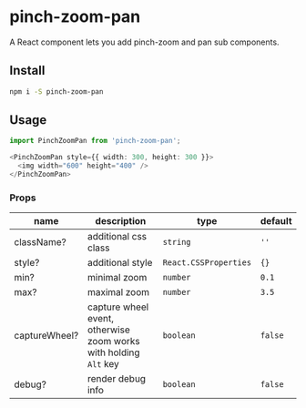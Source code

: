 # pinch-zoom-pan

A React component lets you add pinch-zoom and pan sub components.

## Install

```bash
npm i -S pinch-zoom-pan
```

## Usage

```typescript jsx
import PinchZoomPan from 'pinch-zoom-pan';

<PinchZoomPan style={{ width: 300, height: 300 }}>
  <img width="600" height="400" />
</PinchZoomPan>
```

### Props

| name | description | type | default |
|------|-------------|------|---------|
|className? | additional css class | `string` | `''` |
|style? | additional style | `React.CSSProperties` | `{}` |
|min? | minimal zoom | `number` | `0.1` |
|max? | maximal zoom | `number` | `3.5` |
|captureWheel? | capture wheel event, otherwise zoom works with holding `Alt` key | `boolean` | `false` |
|debug? | render debug info | `boolean` | `false` |
